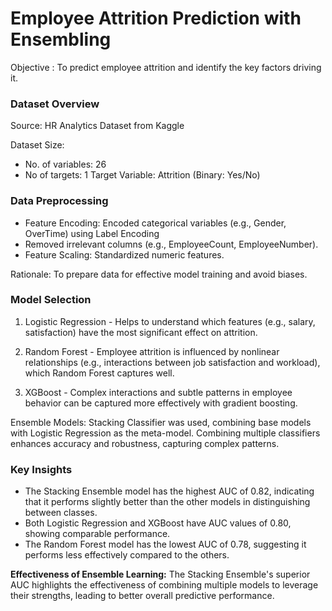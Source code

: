 # Employee Attrition Prediction with Ensembling

Objective : To predict employee attrition and identify the key factors driving it.

### Dataset Overview

Source: HR Analytics Dataset from Kaggle  

Dataset Size:
  * No. of variables: 26
  * No of targets: 1
Target Variable: Attrition (Binary: Yes/No)

### Data Preprocessing

* Feature Encoding: Encoded categorical variables (e.g., Gender, OverTime) using Label Encoding
* Removed irrelevant columns (e.g., EmployeeCount, EmployeeNumber).
* Feature Scaling: Standardized numeric features.

Rationale: To prepare data for effective model training and avoid biases.

### Model Selection

1. Logistic Regression - Helps to understand which features (e.g., salary, satisfaction) have the most significant effect on attrition.

2. Random Forest - Employee attrition is influenced by nonlinear relationships (e.g., interactions between job satisfaction and workload), which Random Forest captures well.

3. XGBoost - Complex interactions and subtle patterns in employee behavior can be captured more effectively with gradient boosting.

Ensemble Models: Stacking Classifier was used, combining base models with Logistic Regression as the meta-model. Combining multiple classifiers enhances accuracy and robustness, capturing complex patterns. 

### Key Insights

* The Stacking Ensemble model has the highest AUC of 0.82, indicating that it performs slightly better than the other models in distinguishing between classes.
* Both Logistic Regression and XGBoost have AUC values of 0.80, showing comparable performance.
* The Random Forest model has the lowest AUC of 0.78, suggesting it performs less effectively compared to the others.

**Effectiveness of Ensemble Learning:** The Stacking Ensemble's superior AUC highlights the effectiveness of combining multiple models to leverage their strengths, leading to better overall predictive performance.

